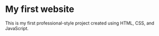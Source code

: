 # My  first website

This is my first professional-style project created using HTML, CSS, and JavaScript.